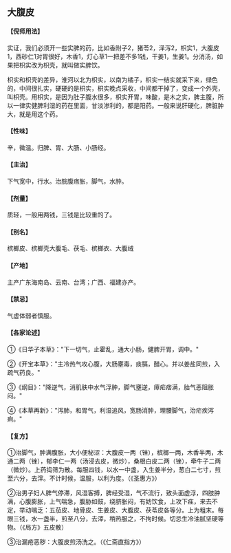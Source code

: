 ## 大腹皮

#### 【倪师用法】

实证，我们必须开一些实脾的药，比如香附子2，猪苓2，泽泻2，枳实1，大腹皮1，西砂仁1对胃很好，木香1，灯心草1一把差不多1钱，干姜1，生姜1。分消汤，如果把枳实改为枳壳，就叫做实脾饮。

枳实和枳壳的差异，淮河以北为枳实，以南为橘子，枳实一结实就采下来，绿色的，中间很扎实，硬硬的是枳实，枳实晚点采收，中间都干掉了，变成一个外壳，叫枳壳。用枳实，是因为肚子腹水很多，枳实开胃，味酸，是木之实，脾主腹，所以一律实健脾利湿的药在里面，甘淡渗利的，都是阳药。一般来说肝硬化，脾脏肿大，就是用这个药。

#### 【性味】

辛，微温。归脾、胃、大肠、小肠经。

#### 【主治】

下气宽中，行水。治脘腹痞胀，脚气，水肿。

#### 【剂量】

质轻，一般用两钱，三钱是比较重的了。

#### 【别名】

槟榔皮、槟榔壳大腹毛、茯毛、槟榔衣、大腹绒

#### 【产地】

主产广东海南岛、云南、台湾；广西、福建亦产。

#### 【禁忌】

气虚体弱者慎服。

#### 【各家论述】

①《日华子本草》："下一切气，止霍乱，通大小肠，健脾开胃，调中。"

②《开宝本草》："主冷热气攻心腹，大肠壅毒，痰膈，醋心。并以姜盐同煎，入疏气药良。"

③《纲目》："降逆气，消肌肤中水气浮肿，脚气壅逆，瘴疟痞满，胎气恶阻胀闷。"

④《本草再新》："泻肺，和胃气，利湿追风，宽肠消肿，理腰脚气，治疟疾泻痢。"

#### 【复方】

①治脚气，肿满腹胀，大小便秘涩：大腹皮一两（锉），槟榔一两，木香半两，木通二两（锉），郁李仁一两（汤浸去皮，微炒），桑根白皮二两（锉），牵牛子二两（微炒）。上药捣筛为散。每服四钱，以水一中盏，入生姜半分，葱白二七寸，煎至六分，去滓。不计时候，温服，以利为度。（《圣惠方》）

②治男子妇人脾气停滞，风湿客搏，脾经受湿，气不流行，致头面虚浮，四肢肿满，心腹膨胀，上气喘急，腹胁如鼓，绕脐胀闷，有妨饮食，上攻下疰，来去不定，举动喘乏：五茄皮、地骨皮、生姜皮、大腹皮、茯苓皮各等分。上为粗末。每眼三钱，水一盏半，煎至八分，去滓，稍热服之，不拘时候。切忌生冷油腻坚硬等物。（《局方》五皮散）

③治漏疮恶秽：大腹皮煎汤洗之。（《仁斋直指方》）